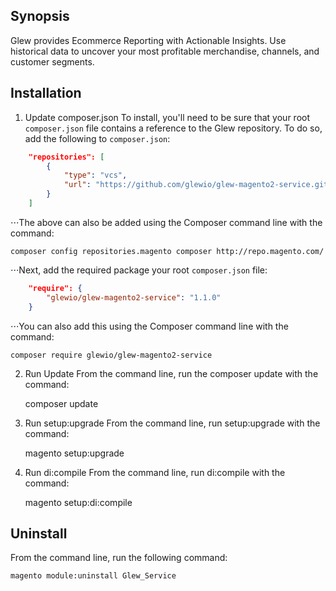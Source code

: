 ## Synopsis

Glew provides Ecommerce Reporting with Actionable Insights.  Use historical data to uncover your most profitable merchandise, channels, and customer segments.

## Installation

1. Update composer.json
To install, you'll need to be sure that your root `composer.json` file contains a reference to the Glew repository.  To do so, add the following to `composer.json`:

```json
    "repositories": [
        {
            "type": "vcs",                                                                                                              
            "url": "https://github.com/glewio/glew-magento2-service.git"
        }
    ]
```

⋅⋅⋅The above can also be added using the Composer command line with the command: 

    composer config repositories.magento composer http://repo.magento.com/
    
⋅⋅⋅Next, add the required package your root `composer.json` file:

```json
    "require": {
        "glewio/glew-magento2-service": "1.1.0"
    }
```

⋅⋅⋅You can also add this using the Composer command line with the command:

    composer require glewio/glew-magento2-service

2. Run Update
From the command line, run the composer update with the command:

    composer update

3. Run setup:upgrade
From the command line, run setup:upgrade with the command:

    magento setup:upgrade

4. Run di:compile
From the command line, run di:compile with the command:

    magento setup:di:compile
    

## Uninstall
From the command line, run the following command:

    magento module:uninstall Glew_Service
